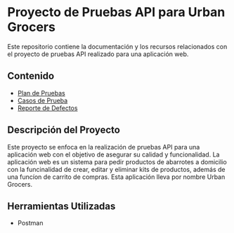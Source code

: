 # Proyecto de Pruebas API para Urban Grocers

Este repositorio contiene la documentación y los recursos relacionados con el proyecto de pruebas API realizado para una aplicación web.

## Contenido

- [Plan de Pruebas](PlanDePruebasUG.md)
- [Casos de Prueba](CasosDePrueba.md)
- [Reporte de Defectos](ReporteDeBugs.md)


## Descripción del Proyecto

Este proyecto se enfoca en la realización de pruebas API para una aplicación web con el objetivo de asegurar su calidad y funcionalidad. La aplicación web es un sistema para pedir productos de abarrotes a domicilio con la funcinalidad de crear, editar y eliminar kits de productos, además de una funcíon de carrito de compras. Esta aplicación lleva por nombre Urban Grocers.

## Herramientas Utilizadas

- Postman

